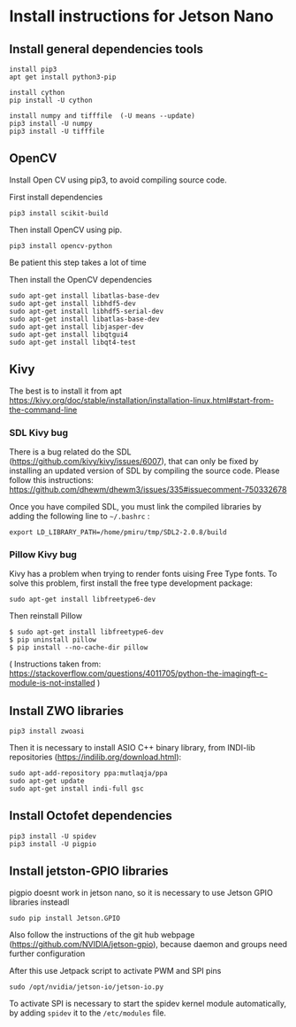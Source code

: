 # Install instructions for Jetson Nano

## Install general dependencies tools
```
install pip3
apt get install python3-pip

install cython
pip install -U cython 

install numpy and tifffile  (-U means --update)
pip3 install -U numpy 
pip3 install -U tifffile 
```

## OpenCV
Install Open CV using pip3, to avoid compiling source code. 

First install dependencies   

`pip3 install scikit-build`

Then install OpenCV using pip. 

`pip3 install opencv-python`

Be patient this step takes a lot of time

Then install the OpenCV dependencies 
```
sudo apt-get install libatlas-base-dev
sudo apt-get install libhdf5-dev
sudo apt-get install libhdf5-serial-dev
sudo apt-get install libatlas-base-dev
sudo apt-get install libjasper-dev
sudo apt-get install libqtgui4 
sudo apt-get install libqt4-test
```

## Kivy
The best is to install it from apt
https://kivy.org/doc/stable/installation/installation-linux.html#start-from-the-command-line

### SDL Kivy bug
There is a bug related do the SDL (https://github.com/kivy/kivy/issues/6007), that can only be fixed by installing an updated version of SDL by compiling the source code. Please follow this instructions: https://github.com/dhewm/dhewm3/issues/335#issuecomment-750332678

Once you have compiled SDL, you must link the compiled libraries by adding the following line to  `~/.bashrc` :

`export LD_LIBRARY_PATH=/home/pmiru/tmp/SDL2-2.0.8/build`

### Pillow Kivy bug 
Kivy has a problem when trying to render fonts uising Free Type fonts. To solve this problem, first install the free type development package:

`sudo apt-get install libfreetype6-dev`

Then reinstall Pillow 

```
$ sudo apt-get install libfreetype6-dev
$ pip uninstall pillow
$ pip install --no-cache-dir pillow
```

( Instructions taken from: https://stackoverflow.com/questions/4011705/python-the-imagingft-c-module-is-not-installed )


## Install ZWO libraries 
`pip3 install zwoasi`

Then it is necessary to install ASIO C++ binary library, from INDI-lib repositories (https://indilib.org/download.html):

```
sudo apt-add-repository ppa:mutlaqja/ppa
sudo apt-get update
sudo apt-get install indi-full gsc
```

## Install Octofet dependencies
```
pip3 install -U spidev
pip3 install -U pigpio
```

## Install jetston-GPIO libraries 
pigpio doesnt work in jetson nano, so it is necessary to use Jetson GPIO libraries insteadl 

`sudo pip install Jetson.GPIO`

Also follow the instructions of the git hub webpage (https://github.com/NVIDIA/jetson-gpio), because daemon and groups need further configuration


After this use Jetpack script to activate PWM and SPI pins 

`sudo /opt/nvidia/jetson-io/jetson-io.py`

To activate SPI is necessary to start the spidev kernel module automatically, by adding `spidev` it to the `/etc/modules` file.






